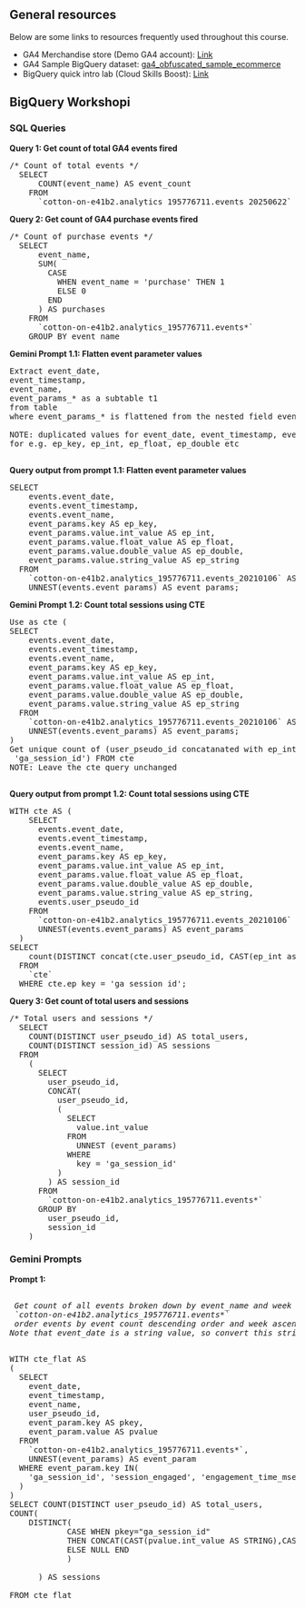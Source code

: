 <h2>General resources</h2>
<p>Below are some links to resources frequently used throughout this course.</p>
<ul>
<li>
GA4 Merchandise store (Demo GA4 account): 
<a target="_blank" href="https://analytics.google.com/analytics/web/?utm_source=demoaccount&utm_medium=demoaccount&utm_campaign=demoaccount#/p213025502/reports/intelligenthome">Link</a>
</li>
<li>
GA4 Sample BigQuery dataset: <a target="_blank" href="https://console.cloud.google.com/bigquery?p=bigquery-public-data&d=ga4_obfuscated_sample_ecommerce&t=events_20210131&page=table" >
  ga4_obfuscated_sample_ecommerce
</a>
</li>
<li>
BigQuery quick intro lab (Cloud Skills Boost): <a target="_blank" href="https://www.cloudskillsboost.google/focuses/1145?catalog_rank=%7B%22rank%22%3A10%2C%22num_filters%22%3A0%2C%22has_search%22%3Atrue%7D&parent=catalog&search_id=33376315" >
  Link
</a>

  
</ul>

<h2>BigQuery Workshopi</h2>
<h3>SQL Queries</h3>
<strong>Query 1: Get count of total GA4 events fired </strong>


<pre>
/* Count of total events */
  SELECT
      COUNT(event_name) AS event_count
    FROM
      `cotton-on-e41b2.analytics_195776711.events_20250622`
</pre>

<strong>Query 2: Get count of GA4 purchase events fired </strong>


<pre>
/* Count of purchase events */
  SELECT
      event_name,
      SUM(
        CASE
          WHEN event_name = 'purchase' THEN 1
          ELSE 0
        END
      ) AS purchases
    FROM
      `cotton-on-e41b2.analytics_195776711.events*`
    GROUP BY event_name
</pre>
<strong>Gemini Prompt 1.1: Flatten event parameter values </strong>
<pre>
Extract event_date, 
event_timestamp, 
event_name, 
event_params_* as a subtable t1 
from table
where event_params_* is flattened from the nested field event_params

NOTE: duplicated values for event_date, event_timestamp, event_name are allowed in the rows for t1, also create columns for each event_params nested value 
for e.g. ep_key, ep_int, ep_float, ep_double etc

</pre>
<strong>Query output from prompt 1.1: Flatten event parameter values </strong>
<pre>
SELECT
    events.event_date,
    events.event_timestamp,
    events.event_name,
    event_params.key AS ep_key,
    event_params.value.int_value AS ep_int,
    event_params.value.float_value AS ep_float,
    event_params.value.double_value AS ep_double,
    event_params.value.string_value AS ep_string
  FROM
    `cotton-on-e41b2.analytics_195776711.events_20210106` AS events,
    UNNEST(events.event_params) AS event_params;
</pre>


<strong>Gemini Prompt 1.2: Count total sessions using CTE </strong>
<pre>
Use as cte (
SELECT
    events.event_date,
    events.event_timestamp,
    events.event_name,
    event_params.key AS ep_key,
    event_params.value.int_value AS ep_int,
    event_params.value.float_value AS ep_float,
    event_params.value.double_value AS ep_double,
    event_params.value.string_value AS ep_string
  FROM
    `cotton-on-e41b2.analytics_195776711.events_20210106` AS events,
    UNNEST(events.event_params) AS event_params;
) 
Get unique count of (user_pseudo_id concatanated with ep_int, WHEN ep_key =
 'ga_session_id') FROM cte
NOTE: Leave the cte query unchanged 

</pre>
<strong>Query output from prompt 1.2: Count total sessions using CTE </strong>
<pre>
WITH cte AS (
    SELECT
      events.event_date,
      events.event_timestamp,
      events.event_name,
      event_params.key AS ep_key,
      event_params.value.int_value AS ep_int,
      event_params.value.float_value AS ep_float,
      event_params.value.double_value AS ep_double,
      event_params.value.string_value AS ep_string,
      events.user_pseudo_id
    FROM
      `cotton-on-e41b2.analytics_195776711.events_20210106` AS events,
      UNNEST(events.event_params) AS event_params
  )
SELECT
    count(DISTINCT concat(cte.user_pseudo_id, CAST(ep_int as STRING)))
  FROM
    `cte`
  WHERE cte.ep_key = 'ga_session_id';
</pre>



<strong>Query 3: Get count of total users and sessions  </strong>


<pre>
/* Total users and sessions */
  SELECT
    COUNT(DISTINCT user_pseudo_id) AS total_users,
    COUNT(DISTINCT session_id) AS sessions
  FROM
    (
      SELECT
        user_pseudo_id,
        CONCAT(
          user_pseudo_id,
          (
            SELECT
              value.int_value
            FROM
              UNNEST (event_params)
            WHERE
              key = 'ga_session_id'
          )
        ) AS session_id
      FROM
        `cotton-on-e41b2.analytics_195776711.events*`
      GROUP BY
        user_pseudo_id,
        session_id
    )
</pre>

<h3>Gemini Prompts</h3>
<strong>Prompt 1: </strong>
<pre>
<i>
 Get count of all events broken down by event_name and week (from event_date) from table:
 `cotton-on-e41b2.analytics_195776711.events*`
 order events by event count descending order and week ascending order. 
Note that event_date is a string value, so convert this string to a date format with PARSE_DATE before extracting the week
  </i>
</pre>

<pre>
WITH cte_flat AS
(
  SELECT
    event_date,
    event_timestamp,
    event_name,
    user_pseudo_id,
    event_param.key AS pkey,
    event_param.value AS pvalue
  FROM
    `cotton-on-e41b2.analytics_195776711.events*`,
    UNNEST(event_params) AS event_param
  WHERE event_param.key IN(
    'ga_session_id', 'session_engaged', 'engagement_time_msec', 'ga_session_number'
  )
)
SELECT COUNT(DISTINCT user_pseudo_id) AS total_users,
COUNT(
    DISTINCT(
            CASE WHEN pkey="ga_session_id"
            THEN CONCAT(CAST(pvalue.int_value AS STRING),CAST(user_pseudo_id AS STRING))
            ELSE NULL END 
            )

      ) AS sessions

FROM cte_flat 
</pre>
